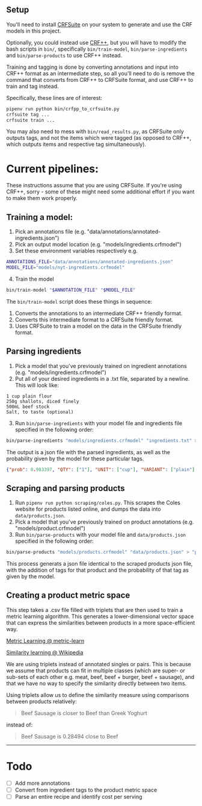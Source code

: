 ## Setup

You'll need to install [CRFSuite](http://www.chokkan.org/software/crfsuite/) on your system to generate and use the CRF models in this project.

Optionally, you could instead use [CRF++](http://taku910.github.io/crfpp/), but you will have to modify the bash scripts in ```bin/```, specifically ```bin/train-model```, ```bin/parse-ingredients``` and ```bin/parse-products``` to use CRF++ instead.

Training and tagging is done by converting annotations and input into CRF++ format as an intermediate step, so all you'll need to do is remove the command that converts from CRF++ to CRFSuite format, and use CRF++ to train and tag instead.

Specifically, these lines are of interest:
```bash
pipenv run python bin/crfpp_to_crfsuite.py 
crfsuite tag ... 
crfsuite train ... 
```

You may also need to mess with ```bin/read_results.py```, as CRFSuite only outputs tags, and not the items which were tagged (as opposed to CRF++, which outputs items and respective tag simultaneously).

# Current pipelines:

These instructions assume that you are using CRFSuite. If you're using CRF++, sorry - some of these might need some additional effort if you want to make them work properly.


## Training a model:
1. Pick an annotations file (e.g. "data/annotations/annotated-ingredients.json")
2. Pick an output model location (e.g. "models/ingredients.crfmodel")
3. Set these environment variables respectively
e.g.
```bash
ANNOTATIONS_FILE="data/annotations/annotated-ingredients.json"
MODEL_FILE="models/nyt-ingredients.crfmodel"
```
4. Train the model
```bash
bin/train-model "$ANNOTATION_FILE" "$MODEL_FILE"
```

The ``` bin/train-model ``` script does these things in sequence:
1. Converts the annotations to an intermediate CRF++ friendly format.
2. Converts this intermediate format to a CRFSuite friendly format.
3. Uses CRFSuite to train a model on the data in the CRFSuite friendly format.


## Parsing ingredients

1. Pick a model that you've previously trained on ingredient annotations (e.g. "models/ingredients.crfmodel")
2. Put all of your desired ingredients in a .txt file, separated by a newline.
This will look like:
```
1 cup plain flour
250g shallots, diced finely
500mL beef stock
Salt, to taste (optional)
```
3. Run ```bin/parse-ingredients``` with your model file and ingredients file specified in the following order:
```bash
bin/parse-ingredients "models/ingredients.crfmodel" "ingredients.txt" > "output.json"
```

The output is a json file with the parsed ingredients, as well as the probability given by the model for these particular tags.

```json
{"prob": 0.983397, "QTY": ["1"], "UNIT": ["cup"], "VARIANT": ["plain"], "NAME": ["flour"]}
```

## Scraping and parsing products

1. Run ```pipenv run python scraping/coles.py```. This scrapes the Coles website for products listed online, and dumps the data into ```data/products.json```.
2. Pick a model that you've previously trained on product annotations (e.g. "models/product.crfmodel")
3. Run ```bin/parse-products``` with your model file and ```data/products.json``` specified in the following order:
```bash
bin/parse-products "models/products.crfmodel" "data/products.json" > "parsed-products.json"
``` 

This process generats a json file identical to the scraped products json file, with the addition of tags for that product and the probability of that tag as given by the model. 


## Creating a product metric space

This step takes a .csv file filled with triplets that are then used to train a metric learning algorithm. This generates a lower-dimensional vector space that can express the similarities between products in a more space-efficient way. 

[Metric Learning @ metric-learn](http://contrib.scikit-learn.org/metric-learn/introduction.html)

[Similarity learning @ Wikipedia](https://en.wikipedia.org/wiki/Similarity_learning)

We are using triplets instead of annotated singles or pairs. This is because we assume that products can fit in multiple classes (which are super- or sub-sets of each other e.g. meat, beef, beef + burger, beef + sausage), and that we have no way to specify the similarity directly between two items.

Using triplets allow us to define the similarity measure using comparisons between products relatively:

> Beef Sausage is closer to Beef than Greek Yoghurt

instead of:

> Beef Sausage is 0.28494 close to Beef

---




# Todo

- [ ] Add more annotations
- [ ] Convert from ingredient tags to the product metric space
- [ ] Parse an entire recipe and identify cost per serving